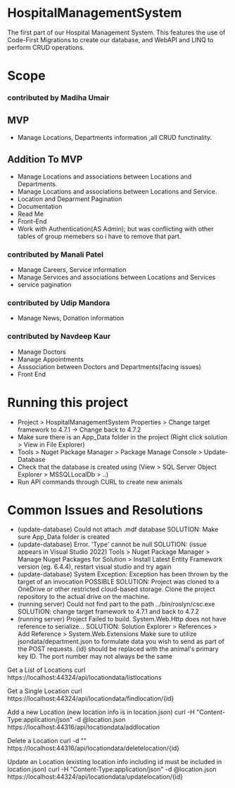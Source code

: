 # HospitalManagementSystem
The first part of our Hospital Management System. This features the use of Code-First Migrations to create our database, and WebAPI and LINQ to perform CRUD operations.

# Scope
 ### contributed by Madiha Umair
  ## MVP
 * Manage Locations, Departments information ,all CRUD functinality.
  ## Addition To MVP
 * Manage Locations and associations between Locations and Departments.
 * Manage Locations and associations between Locations and Service.
 * Location and Deparment Pagination
 * Documentation
 * Read Me
 * Front-End
 * Work with Authentication(AS Admin); but was conflicting with other tables of group memebers so i have to remove that part.

 ### contributed by Manali Patel
 * Manage Careers, Service information
 * Manage Services and associations between Locations and Services
 * service pagination

 ### contributed by Udip Mandora
  * Manage News, Donation information
  
 ### contributed by Navdeep Kaur
  - Manage Doctors
  - Manage Appointments
  - Asssociation between Doctors and Departments(facing issues)
  - Front End

# Running this project
* Project > HospitalManagementSystem Properties > Change target framework to 4.7.1 -> Change back to 4.7.2
* Make sure there is an App_Data folder in the project (Right click solution > View in File Explorer)
* Tools > Nuget Package Manager > Package Manage Console > Update-Database
* Check that the database is created using (View > SQL Server Object Explorer > MSSQLLocalDb > ..)
* Run API commands through CURL to create new animals
# Common Issues and Resolutions
* (update-database) Could not attach .mdf database SOLUTION: Make sure App_Data folder is created
* (update-database) Error. 'Type' cannot be null SOLUTION: (issue appears in Visual Studio 2022) Tools > Nuget Package Manager > Manage Nuget Packages for Solution > Install Latest Entity Framework version (eg. 6.4.4), restart visual studio and try again
* (update-database) System Exception: Exception has been thrown by the target of an invocation POSSIBLE SOLUTION: Project was cloned to a OneDrive or other restricted cloud-based storage. Clone the project repository to the actual drive on the machine.
* (running server) Could not find part to the path ../bin/roslyn/csc.exe SOLUTION: change target framework to 4.7.1 and back to 4.7.2
* (running server) Project Failed to build. System.Web.Http does not have reference to serialize... SOLUTION: Solution Explorer > References > Add Reference > System.Web.Extensions
Make sure to utilize jsondata/department.json to formulate data you wish to send as part of the POST requests. {id} should be replaced with the animal's primary key ID. The port number may not always be the same

Get a List of Locations curl https://localhost:44324/api/locationdata/listlocations

Get a Single Location curl https://localhost:44324/api/locationdata/findlocation/{id}

Add a new Location (new location info is in location.json) curl -H "Content-Type:application/json" -d @location.json https://localhost:44316/api/locationdata/addlocation

Delete a Location curl -d "" https://localhost:44316/api/locationdata/deletelocation/{id}

Update an Location (existing location info including id must be included in location.json) curl -H "Content-Type:application/json" -d @location.json https://localhost:44324/api/locationdata/updatelocation/{id}
